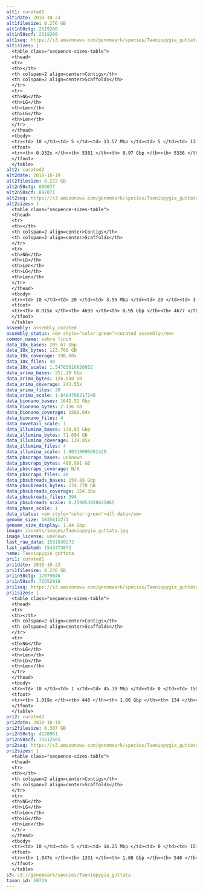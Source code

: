 ```yaml
---
alt1: curated1
alt1date: 2018-10-23
alt1filesize: 0.276 GB
alt1n50ctg: 2519260
alt1n50scf: 2519260
alt1seq: https://s3.amazonaws.com/genomeark/species/Taeniopygia_guttata/bTaeGut1/assembly_curated/bTaeGut1.alt.cur.20181023.fasta.gz
alt1sizes: |
  <table class="sequence-sizes-table">
  <thead>
  <tr>
  <th></th>
  <th colspan=2 align=center>Contigs</th>
  <th colspan=2 align=center>Scaffolds</th>
  </tr>
  <tr>
  <th>NG</th>
  <th>LG</th>
  <th>Len</th>
  <th>LG</th>
  <th>Len</th>
  </tr>
  </thead>
  <tbody>
  <tr><td> 10 </td><td> 5 </td><td> 13.57 Mbp </td><td> 5 </td><td> 13.57 Mbp </td></tr>  <tr><td> 20 </td><td> 16 </td><td> 7.61 Mbp </td><td> 16 </td><td> 7.61 Mbp </td></tr>  <tr><td> 30 </td><td> 32 </td><td> 5.49 Mbp </td><td> 32 </td><td> 5.49 Mbp </td></tr>  <tr><td> 40 </td><td> 55 </td><td> 3.92 Mbp </td><td> 55 </td><td> 3.92 Mbp </td></tr>  <tr style="background-color:#cccccc;"><td> 50 </td><td> 87 </td><td> 2.52 Mbp </td><td> 87 </td><td> 2.52 Mbp </td></tr>  <tr><td> 60 </td><td> 141 </td><td> 1.51 Mbp </td><td> 141 </td><td> 1.51 Mbp </td></tr>  <tr><td> 70 </td><td> 231 </td><td> 0.83 Mbp </td><td> 229 </td><td> 0.84 Mbp </td></tr>  <tr><td> 80 </td><td> 546 </td><td> 0.11 Mbp </td><td> 526 </td><td> 0.11 Mbp </td></tr>  <tr><td> 90 </td><td> 3209 </td><td> 23.84 Kbp </td><td> 3160 </td><td> 23.95 Kbp </td></tr>  <tr><td> 100 </td><td> - </td><td> - </td><td> - </td><td> - </td></tr>  </tbody>
  <tfoot>
  <tr><th> 0.932x </th><th> 5381 </th><th> 0.97 Gbp </th><th> 5336 </th><th> 0.97 Gbp </th></tr>
  </tfoot>
  </table>
alt2: curated2
alt2date: 2018-10-19
alt2filesize: 0.272 GB
alt2n50ctg: 889877
alt2n50scf: 892071
alt2seq: https://s3.amazonaws.com/genomeark/species/Taeniopygia_guttata/bTaeGut2/assembly_curated/bTaeGut2.alt.cur.20181019.fasta.gz
alt2sizes: |
  <table class="sequence-sizes-table">
  <thead>
  <tr>
  <th></th>
  <th colspan=2 align=center>Contigs</th>
  <th colspan=2 align=center>Scaffolds</th>
  </tr>
  <tr>
  <th>NG</th>
  <th>LG</th>
  <th>Len</th>
  <th>LG</th>
  <th>Len</th>
  </tr>
  </thead>
  <tbody>
  <tr><td> 10 </td><td> 20 </td><td> 3.55 Mbp </td><td> 20 </td><td> 3.55 Mbp </td></tr>  <tr><td> 20 </td><td> 57 </td><td> 2.35 Mbp </td><td> 57 </td><td> 2.35 Mbp </td></tr>  <tr><td> 30 </td><td> 111 </td><td> 1.61 Mbp </td><td> 111 </td><td> 1.61 Mbp </td></tr>  <tr><td> 40 </td><td> 186 </td><td> 1.22 Mbp </td><td> 186 </td><td> 1.22 Mbp </td></tr>  <tr style="background-color:#cccccc;"><td> 50 </td><td> 285 </td><td> 0.89 Mbp </td><td> 285 </td><td> 0.89 Mbp </td></tr>  <tr><td> 60 </td><td> 424 </td><td> 0.62 Mbp </td><td> 423 </td><td> 0.63 Mbp </td></tr>  <tr><td> 70 </td><td> 642 </td><td> 0.37 Mbp </td><td> 638 </td><td> 0.37 Mbp </td></tr>  <tr><td> 80 </td><td> 1089 </td><td> 0.13 Mbp </td><td> 1077 </td><td> 0.13 Mbp </td></tr>  <tr><td> 90 </td><td> 3487 </td><td> 21.03 Kbp </td><td> 3466 </td><td> 21.14 Kbp </td></tr>  <tr><td> 100 </td><td> - </td><td> - </td><td> - </td><td> - </td></tr>  </tbody>
  <tfoot>
  <tr><th> 0.915x </th><th> 4693 </th><th> 0.95 Gbp </th><th> 4677 </th><th> 0.95 Gbp </th></tr>
  </tfoot>
  </table>
assembly: assembly_curated
assembly_status: <em style="color:green">curated assembly</em>
common_name: zebra finch
data_10x_bases: 205.67 Gbp
data_10x_bytes: 123.768 GB
data_10x_coverage: 198.60x
data_10x_files: 48
data_10x_scale: 1.54765016826052
data_arima_bases: 251.19 Gbp
data_arima_bytes: 126.558 GB
data_arima_coverage: 242.55x
data_arima_files: 20
data_arima_scale: 1.8484706217248
data_bionano_bases: 1642.52 Gbp
data_bionano_bytes: 2.136 GB
data_bionano_coverage: 1586.04x
data_bionano_files: 4
data_dovetail_scale: 1
data_illumina_bases: 138.83 Gbp
data_illumina_bytes: 71.694 GB
data_illumina_coverage: 134.05x
data_illumina_files: 4
data_illumina_scale: 1.80338090881429
data_pbscraps_bases: unknown
data_pbscraps_bytes: 480.991 GB
data_pbscraps_coverage: N/A
data_pbscraps_files: 40
data_pbsubreads_bases: 159.88 Gbp
data_pbsubreads_bytes: 574.778 GB
data_pbsubreads_coverage: 154.38x
data_pbsubreads_files: 394
data_pbsubreads_scale: 0.259053028621865
data_phase_scale: 1
data_status: <em style="color:green">all data</em>
genome_size: 1035611271
genome_size_display: 1.04 Gbp
image: /assets/images/Taeniopygia_guttata.jpg
image_license: unknown
last_raw_data: 1531830272
last_updated: 1543473872
name: Taeniopygia guttata
pri1: curated1
pri1date: 2018-10-23
pri1filesize: 0.276 GB
pri1n50ctg: 12079046
pri1n50scf: 71552918
pri1seq: https://s3.amazonaws.com/genomeark/species/Taeniopygia_guttata/bTaeGut1/assembly_curated/bTaeGut1.pri.cur.20181023.fasta.gz
pri1sizes: |
  <table class="sequence-sizes-table">
  <thead>
  <tr>
  <th></th>
  <th colspan=2 align=center>Contigs</th>
  <th colspan=2 align=center>Scaffolds</th>
  </tr>
  <tr>
  <th>NG</th>
  <th>LG</th>
  <th>Len</th>
  <th>LG</th>
  <th>Len</th>
  </tr>
  </thead>
  <tbody>
  <tr><td> 10 </td><td> 1 </td><td> 45.19 Mbp </td><td> 0 </td><td> 150.69 Mbp </td></tr>  <tr><td> 20 </td><td> 4 </td><td> 31.80 Mbp </td><td> 1 </td><td> 114.56 Mbp </td></tr>  <tr><td> 30 </td><td> 8 </td><td> 20.11 Mbp </td><td> 2 </td><td> 113.23 Mbp </td></tr>  <tr><td> 40 </td><td> 13 </td><td> 17.57 Mbp </td><td> 3 </td><td> 75.46 Mbp </td></tr>  <tr style="background-color:#cccccc;"><td> 50 </td><td> 20 </td><td style="background-color:#88ff88;"> 12.08 Mbp </td><td> 4 </td><td style="background-color:#88ff88;"> 71.55 Mbp </td></tr>  <tr><td> 60 </td><td> 30 </td><td> 9.21 Mbp </td><td> 6 </td><td> 62.01 Mbp </td></tr>  <tr><td> 70 </td><td> 43 </td><td> 6.91 Mbp </td><td> 8 </td><td> 35.67 Mbp </td></tr>  <tr><td> 80 </td><td> 63 </td><td> 4.17 Mbp </td><td> 12 </td><td> 21.01 Mbp </td></tr>  <tr><td> 90 </td><td> 97 </td><td> 2.05 Mbp </td><td> 18 </td><td> 14.33 Mbp </td></tr>  <tr><td> 100 </td><td> 217 </td><td> 0.25 Mbp </td><td> 33 </td><td> 2.91 Mbp </td></tr>  </tbody>
  <tfoot>
  <tr><th> 1.019x </th><th> 446 </th><th> 1.06 Gbp </th><th> 134 </th><th> 1.06 Gbp </th></tr>
  </tfoot>
  </table>
pri2: curated2
pri2date: 2018-10-19
pri2filesize: 0.307 GB
pri2n50ctg: 4128961
pri2n50scf: 73512665
pri2seq: https://s3.amazonaws.com/genomeark/species/Taeniopygia_guttata/bTaeGut2/assembly_curated/bTaeGut2.pri.cur.20181019.fasta.gz
pri2sizes: |
  <table class="sequence-sizes-table">
  <thead>
  <tr>
  <th></th>
  <th colspan=2 align=center>Contigs</th>
  <th colspan=2 align=center>Scaffolds</th>
  </tr>
  <tr>
  <th>NG</th>
  <th>LG</th>
  <th>Len</th>
  <th>LG</th>
  <th>Len</th>
  </tr>
  </thead>
  <tbody>
  <tr><td> 10 </td><td> 5 </td><td> 14.25 Mbp </td><td> 0 </td><td> 151.57 Mbp </td></tr>  <tr><td> 20 </td><td> 13 </td><td> 10.60 Mbp </td><td> 1 </td><td> 116.14 Mbp </td></tr>  <tr><td> 30 </td><td> 25 </td><td> 7.66 Mbp </td><td> 2 </td><td> 112.22 Mbp </td></tr>  <tr><td> 40 </td><td> 41 </td><td> 5.45 Mbp </td><td> 3 </td><td> 79.54 Mbp </td></tr>  <tr style="background-color:#cccccc;"><td> 50 </td><td> 63 </td><td style="background-color:#88ff88;"> 4.13 Mbp </td><td> 4 </td><td style="background-color:#88ff88;"> 73.51 Mbp </td></tr>  <tr><td> 60 </td><td> 91 </td><td> 3.16 Mbp </td><td> 6 </td><td> 63.90 Mbp </td></tr>  <tr><td> 70 </td><td> 130 </td><td> 2.24 Mbp </td><td> 8 </td><td> 37.41 Mbp </td></tr>  <tr><td> 80 </td><td> 188 </td><td> 1.41 Mbp </td><td> 12 </td><td> 21.11 Mbp </td></tr>  <tr><td> 90 </td><td> 284 </td><td> 0.82 Mbp </td><td> 17 </td><td> 16.67 Mbp </td></tr>  <tr><td> 100 </td><td> 547 </td><td> 0.18 Mbp </td><td> 26 </td><td> 6.73 Mbp </td></tr>  </tbody>
  <tfoot>
  <tr><th> 1.047x </th><th> 1331 </th><th> 1.08 Gbp </th><th> 540 </th><th> 1.11 Gbp </th></tr>
  </tfoot>
  </table>
s3: s3://genomeark/species/Taeniopygia_guttata
taxon_id: 59729
---
```

